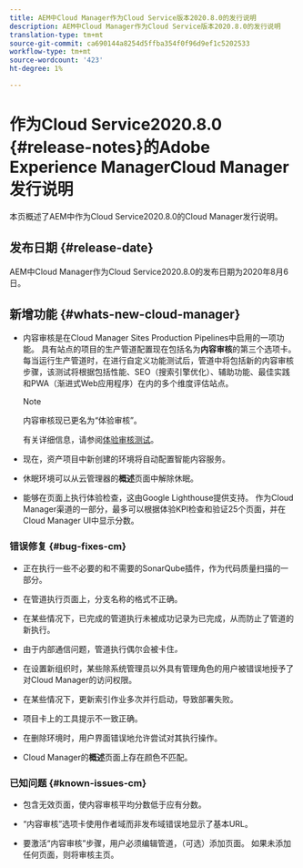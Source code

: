 ```yaml
---
title: AEM中Cloud Manager作为Cloud Service版本2020.8.0的发行说明
description: AEM中Cloud Manager作为Cloud Service版本2020.8.0的发行说明
translation-type: tm+mt
source-git-commit: ca690144a8254d5ffba354f0f96d9ef1c5202533
workflow-type: tm+mt
source-wordcount: '423'
ht-degree: 1%

---
```



# 作为Cloud Service2020.8.0 {#release-notes}的Adobe Experience ManagerCloud Manager发行说明

本页概述了AEM中作为Cloud Service2020.8.0的Cloud Manager发行说明。

## 发布日期 {#release-date}

AEM中Cloud Manager作为Cloud Service2020.8.0的发布日期为2020年8月6日。

## 新增功能 {#whats-new-cloud-manager}

* 内容审核是在Cloud Manager Sites Production Pipelines中启用的一项功能。 具有站点的项目的生产管道配置现在包括名为&#x200B;**内容审核**&#x200B;的第三个选项卡。 每当运行生产管道时，在进行自定义功能测试后，管道中将包括新的内容审核步骤，该测试将根据包括性能、SEO（搜索引擎优化）、辅助功能、最佳实践和PWA（渐进式Web应用程序）在内的多个维度评估站点。


   >[!NOTE]
   >内容审核现已更名为“体验审核”。

   有关详细信息，请参阅[体验审核测试](/help/implementing/cloud-manager/experience-audit-testing.md)。

* 现在，资产项目中新创建的环境将自动配置智能内容服务。

* 休眠环境可以从云管理器的&#x200B;**概述**&#x200B;页面中解除休眠。

* 能够在页面上执行体验检查，这由Google Lighthouse提供支持。 作为Cloud Manager渠道的一部分，最多可以根据体验KPI检查和验证25个页面，并在Cloud Manager UI中显示分数。

### 错误修复 {#bug-fixes-cm}

* 正在执行一些不必要的和不需要的SonarQube插件，作为代码质量扫描的一部分。

* 在管道执行页面上，分支名称的格式不正确。

* 在某些情况下，已完成的管道执行未被成功记录为已完成，从而防止了管道的新执行。

* 由于内部通信问题，管道执行偶尔会被卡住&#x200B;*。*

* 在设置新组织时，某些除系统管理员以外具有管理角色的用户被错误地授予了对Cloud Manager的访问权限。

* 在某些情况下，更新索引作业多次并行启动，导致部署失败。

* 项目卡上的工具提示不一致正确。

* 在删除环境时，用户界面错误地允许尝试对其执行操作。

* Cloud Manager的&#x200B;**概述**&#x200B;页面上存在颜色不匹配。

### 已知问题 {#known-issues-cm}

* 包含无效页面，使内容审核平均分数低于应有分数。

* “内容审核”选项卡使用作者域而非发布域错误地显示了基本URL。

* 要激活“内容审核”步骤，用户必须编辑管道，（可选）添加页面。 如果未添加任何页面，则将审核主页。